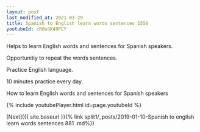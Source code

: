 ```yaml
---
layout: post
last_modified_at: 2021-03-29
title: Spanish to English learn words sentences 1550 
youtubeId: cROuSK49PCY
---
```

 
 
Helps to learn English words and sentences for Spanish speakers.

Opportunitiy to repeat the words sentences. 

Practice English language. 
 
10 minutes practice every day. 
 
How to learn English words and sentences for Spanish speakers 
 
{% include youtubePlayer.html id=page.youtubeId %}
 
 
[Next]({{ site.baseurl }}{% link  split1/_posts/2019-01-10-Spanish to english learn words sentences 881 .md%})
 
